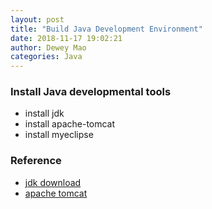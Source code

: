 ```yaml
--- 
layout: post 
title: "Build Java Development Environment" 
date: 2018-11-17 19:02:21 
author: Dewey Mao 
categories: Java 
--- 
```

 
### Install Java developmental tools
- install jdk
- install apache-tomcat
- install myeclipse
 
 
### Reference 
- <a href="https://www.oracle.com/technetwork/java/javase/downloads/index.html" target="_blank"> jdk download </a> 
- <a href="http://tomcat.apache.org/" target="_blank"> apache tomcat </a> 
